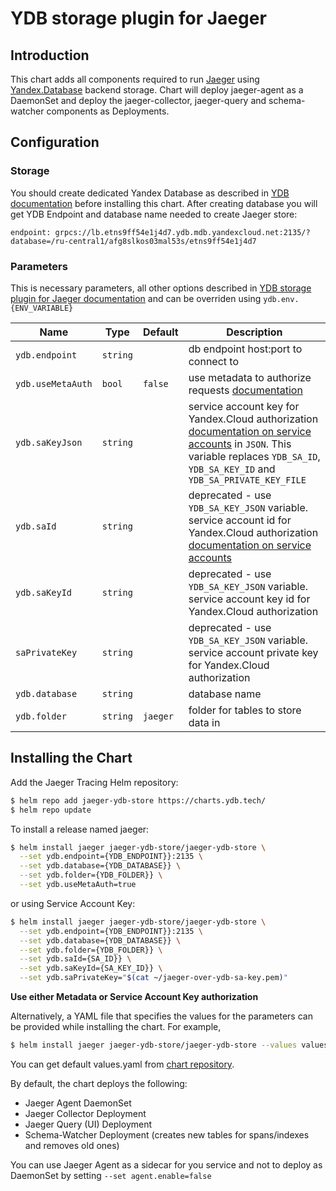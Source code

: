 # YDB storage plugin for Jaeger

## Introduction
This chart adds all components required to run [Jaeger](https://github.com/jaegertracing/jaeger) using [Yandex.Database](https://cloud.yandex.ru/services/ydb) backend storage. Chart will deploy jaeger-agent as a DaemonSet and deploy the jaeger-collector, jaeger-query and schema-watcher components as Deployments.

## Configuration
### Storage
You should create dedicated Yandex Database as described in [YDB documentation](https://cloud.yandex.ru/docs/ydb/quickstart/create-db) before installing this chart. After creating database you will get YDB Endpoint and database name needed to create Jaeger store:
```qoute
endpoint: grpcs://lb.etns9ff54e1j4d7.ydb.mdb.yandexcloud.net:2135/?database=/ru-central1/afg8slkos03mal53s/etns9ff54e1j4d7
``` 

### Parameters
This is necessary parameters, all other options described in [YDB storage plugin for Jaeger documentation](https://github.com/ydb-platform/jaeger-ydb-store#environment-variables) and can be overriden using `ydb.env.{ENV_VARIABLE}`

Name | Type | Default | Description
--- | --- | --- | ---
`ydb.endpoint` | `string` | | db endpoint host:port to connect to
`ydb.useMetaAuth` | `bool` | `false` | use metadata to authorize requests [documentation](https://cloud.yandex.com/docs/compute/operations/vm-connect/auth-inside-vm#auth-inside-vm)
`ydb.saKeyJson` | `string` | | service account key for Yandex.Cloud authorization [documentation on service accounts](https://cloud.yandex.com/docs/iam/concepts/users/service-accounts) in `JSON`. This variable replaces `YDB_SA_ID`, `YDB_SA_KEY_ID` and `YDB_SA_PRIVATE_KEY_FILE` 
`ydb.saId` | `string` | | deprecated - use `YDB_SA_KEY_JSON` variable. service account id for Yandex.Cloud authorization [documentation on service accounts](https://cloud.yandex.com/docs/iam/concepts/users/service-accounts)
`ydb.saKeyId` | `string` | | deprecated - use `YDB_SA_KEY_JSON` variable. service account key id for Yandex.Cloud authorization
`saPrivateKey` | `string` | | deprecated - use `YDB_SA_KEY_JSON` variable. service account private key for Yandex.Cloud authorization	
`ydb.database` | `string` | | database name
`ydb.folder` | `string` | `jaeger` | folder for tables to store data in


## Installing the Chart
Add the Jaeger Tracing Helm repository:
```bash
$ helm repo add jaeger-ydb-store https://charts.ydb.tech/
$ helm repo update
```
To install a release named jaeger:
```bash
$ helm install jaeger jaeger-ydb-store/jaeger-ydb-store \
  --set ydb.endpoint={YDB_ENDPOINT}}:2135 \
  --set ydb.database={YDB_DATABASE}} \
  --set ydb.folder={YDB_FOLDER}} \
  --set ydb.useMetaAuth=true
```

or using Service Account Key:
```bash
$ helm install jaeger jaeger-ydb-store/jaeger-ydb-store \
  --set ydb.endpoint={YDB_ENDPOINT}}:2135 \
  --set ydb.database={YDB_DATABASE}} \
  --set ydb.folder={YDB_FOLDER}} \
  --set ydb.saId={SA_ID}} \
  --set ydb.saKeyId={SA_KEY_ID}} \
  --set ydb.saPrivateKey="$(cat ~/jaeger-over-ydb-sa-key.pem)"
```

**Use either Metadata or Service Account Key authorization**

Alternatively, a YAML file that specifies the values for the parameters can be provided while installing the chart. For example,
```bash
$ helm install jaeger jaeger-ydb-store/jaeger-ydb-store --values values.yaml
```
You can get default values.yaml from [chart repository](https://github.com/ydb-platform/jaeger-ydb-store/chart/values.yaml).

By default, the chart deploys the following:

 - Jaeger Agent DaemonSet
 - Jaeger Collector Deployment
 - Jaeger Query (UI) Deployment
 - Schema-Watcher Deployment (creates new tables for spans/indexes and removes old ones)

 You can use Jaeger Agent as a sidecar for you service and not to deploy as DaemonSet by setting `--set agent.enable=false`




